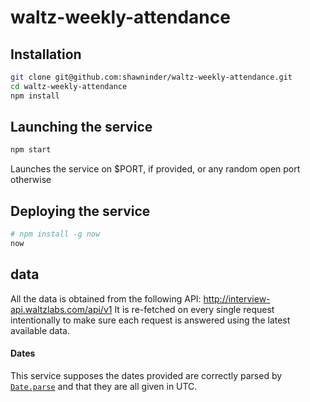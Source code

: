 # waltz-weekly-attendance

## Installation

```sh
git clone git@github.com:shawninder/waltz-weekly-attendance.git
cd waltz-weekly-attendance
npm install
```

## Launching the service

```sh
npm start
```
Launches the service on $PORT, if provided, or any random open port otherwise

## Deploying the service

```sh
# npm install -g now
now
```

## data

All the data is obtained from the following API: http://interview-api.waltzlabs.com/api/v1
It is re-fetched on every single request intentionally to make sure each request is answered using the latest available data.

#### Dates

This service supposes the dates provided are correctly parsed by [`Date.parse`](https://developer.mozilla.org/en-US/docs/Web/JavaScript/Reference/Global_Objects/Date/parse) and that they are all given in UTC.
